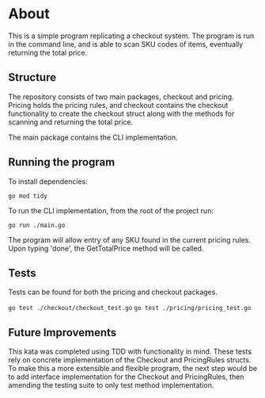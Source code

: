 # About

This is a simple program replicating a checkout system. The program is run in the command line, and is able to scan SKU codes of items, eventually returning the total price. 

## Structure 

The repository consists of two main packages, checkout and pricing. Pricing holds the pricing rules, and checkout contains the checkout functionality to create the checkout struct along with the methods for scanning and returning the total price. 

The main package contains the CLI implementation.

## Running the program

To install dependencies:

`go mod tidy`

To run the CLI implementation, from the root of the project run:

`go run ./main.go`

The program will allow entry of any SKU found in the current pricing rules. Upon typing 'done', the GetTotalPrice method will be called. 

## Tests

Tests can be found for both the pricing and checkout packages.

`go test ./checkout/checkout_test.go`
`go test ./pricing/pricing_test.go`

## Future Improvements

This kata was completed using TDD with functionality in mind. These tests rely on concrete implementation of the Checkout and PricingRules structs. To make this a more extensible and flexible program, the next step would be to add interface implementation for the Checkout and PricingRules, then amending the testing suite to only test method implementation. 


